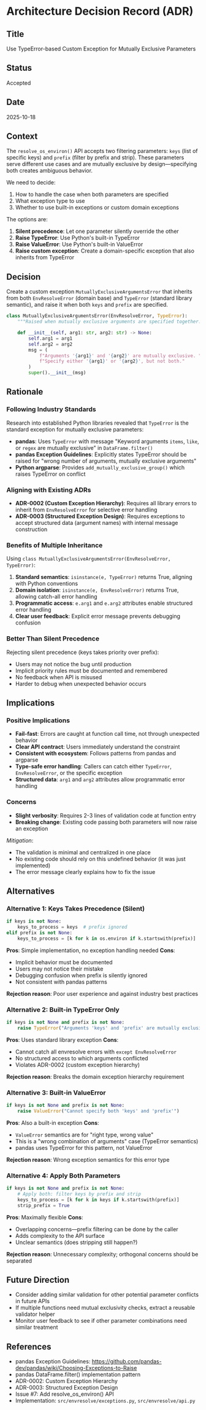 # Architecture Decision Record (ADR)

## Title

Use TypeError-based Custom Exception for Mutually Exclusive Parameters

## Status

Accepted

## Date

2025-10-18

## Context

The `resolve_os_environ()` API accepts two filtering parameters: `keys` (list of specific keys) and `prefix` (filter by prefix and strip). These parameters serve different use cases and are mutually exclusive by design—specifying both creates ambiguous behavior.

We need to decide:

1. How to handle the case when both parameters are specified
2. What exception type to use
3. Whether to use built-in exceptions or custom domain exceptions

The options are:

1. **Silent precedence**: Let one parameter silently override the other
2. **Raise TypeError**: Use Python's built-in TypeError
3. **Raise ValueError**: Use Python's built-in ValueError
4. **Raise custom exception**: Create a domain-specific exception that also inherits from TypeError

## Decision

Create a custom exception `MutuallyExclusiveArgumentsError` that inherits from both `EnvResolveError` (domain base) and `TypeError` (standard library semantic), and raise it when both `keys` and `prefix` are specified.

```python
class MutuallyExclusiveArgumentsError(EnvResolveError, TypeError):
    """Raised when mutually exclusive arguments are specified together."""

    def __init__(self, arg1: str, arg2: str) -> None:
        self.arg1 = arg1
        self.arg2 = arg2
        msg = (
            f"Arguments '{arg1}' and '{arg2}' are mutually exclusive. "
            f"Specify either '{arg1}' or '{arg2}', but not both."
        )
        super().__init__(msg)
```

## Rationale

### Following Industry Standards

Research into established Python libraries revealed that `TypeError` is the standard exception for mutually exclusive parameters:

- **pandas**: Uses `TypeError` with message "Keyword arguments `items`, `like`, or `regex` are mutually exclusive" in `DataFrame.filter()`
- **pandas Exception Guidelines**: Explicitly states TypeError should be raised for "wrong number of arguments, mutually exclusive arguments"
- **Python argparse**: Provides `add_mutually_exclusive_group()` which raises TypeError on conflict

### Aligning with Existing ADRs

- **ADR-0002 (Custom Exception Hierarchy)**: Requires all library errors to inherit from `EnvResolveError` for selective error handling
- **ADR-0003 (Structured Exception Design)**: Requires exceptions to accept structured data (argument names) with internal message construction

### Benefits of Multiple Inheritance

Using `class MutuallyExclusiveArgumentsError(EnvResolveError, TypeError)`:

1. **Standard semantics**: `isinstance(e, TypeError)` returns True, aligning with Python conventions
2. **Domain isolation**: `isinstance(e, EnvResolveError)` returns True, allowing catch-all error handling
3. **Programmatic access**: `e.arg1` and `e.arg2` attributes enable structured error handling
4. **Clear user feedback**: Explicit error message prevents debugging confusion

### Better Than Silent Precedence

Rejecting silent precedence (keys takes priority over prefix):

- Users may not notice the bug until production
- Implicit priority rules must be documented and remembered
- No feedback when API is misused
- Harder to debug when unexpected behavior occurs

## Implications

### Positive Implications

- **Fail-fast**: Errors are caught at function call time, not through unexpected behavior
- **Clear API contract**: Users immediately understand the constraint
- **Consistent with ecosystem**: Follows patterns from pandas and argparse
- **Type-safe error handling**: Callers can catch either `TypeError`, `EnvResolveError`, or the specific exception
- **Structured data**: `arg1` and `arg2` attributes allow programmatic error handling

### Concerns

- **Slight verbosity**: Requires 2-3 lines of validation code at function entry
- **Breaking change**: Existing code passing both parameters will now raise an exception

*Mitigation*:

- The validation is minimal and centralized in one place
- No existing code should rely on this undefined behavior (it was just implemented)
- The error message clearly explains how to fix the issue

## Alternatives

### Alternative 1: Keys Takes Precedence (Silent)

```python
if keys is not None:
    keys_to_process = keys  # prefix ignored
elif prefix is not None:
    keys_to_process = [k for k in os.environ if k.startswith(prefix)]
```

**Pros**: Simple implementation, no exception handling needed
**Cons**:

- Implicit behavior must be documented
- Users may not notice their mistake
- Debugging confusion when prefix is silently ignored
- Not consistent with pandas patterns

**Rejection reason**: Poor user experience and against industry best practices

### Alternative 2: Built-in TypeError Only

```python
if keys is not None and prefix is not None:
    raise TypeError("Arguments 'keys' and 'prefix' are mutually exclusive")
```

**Pros**: Uses standard library exception
**Cons**:

- Cannot catch all envresolve errors with `except EnvResolveError`
- No structured access to which arguments conflicted
- Violates ADR-0002 (custom exception hierarchy)

**Rejection reason**: Breaks the domain exception hierarchy requirement

### Alternative 3: Built-in ValueError

```python
if keys is not None and prefix is not None:
    raise ValueError("Cannot specify both 'keys' and 'prefix'")
```

**Pros**: Also a built-in exception
**Cons**:

- `ValueError` semantics are for "right type, wrong value"
- This is a "wrong combination of arguments" case (TypeError semantics)
- pandas uses TypeError for this pattern, not ValueError

**Rejection reason**: Wrong exception semantics for this error type

### Alternative 4: Apply Both Parameters

```python
if keys is not None and prefix is not None:
    # Apply both: filter keys by prefix and strip
    keys_to_process = [k for k in keys if k.startswith(prefix)]
    strip_prefix = True
```

**Pros**: Maximally flexible
**Cons**:

- Overlapping concerns—prefix filtering can be done by the caller
- Adds complexity to the API surface
- Unclear semantics (does stripping still happen?)

**Rejection reason**: Unnecessary complexity; orthogonal concerns should be separated

## Future Direction

- Consider adding similar validation for other potential parameter conflicts in future APIs
- If multiple functions need mutual exclusivity checks, extract a reusable validator helper
- Monitor user feedback to see if other parameter combinations need similar treatment

## References

- pandas Exception Guidelines: https://github.com/pandas-dev/pandas/wiki/Choosing-Exceptions-to-Raise
- pandas DataFrame.filter() implementation pattern
- ADR-0002: Custom Exception Hierarchy
- ADR-0003: Structured Exception Design
- Issue #7: Add resolve_os_environ() API
- Implementation: `src/envresolve/exceptions.py`, `src/envresolve/api.py`
